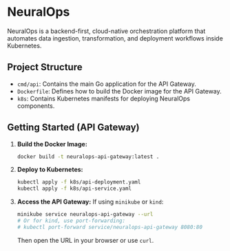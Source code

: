 # NeuralOps

NeuralOps is a backend-first, cloud-native orchestration platform that automates data ingestion, transformation, and deployment workflows inside Kubernetes.

## Project Structure

- `cmd/api`: Contains the main Go application for the API Gateway.
- `Dockerfile`: Defines how to build the Docker image for the API Gateway.
- `k8s`: Contains Kubernetes manifests for deploying NeuralOps components.

## Getting Started (API Gateway)

1.  **Build the Docker Image:**
    ```bash
    docker build -t neuralops-api-gateway:latest .
    ```

2.  **Deploy to Kubernetes:**
    ```bash
    kubectl apply -f k8s/api-deployment.yaml
    kubectl apply -f k8s/api-service.yaml
    ```

3.  **Access the API Gateway:**
    If using `minikube` or `kind`:
    ```bash
    minikube service neuralops-api-gateway --url
    # Or for kind, use port-forwarding:
    # kubectl port-forward service/neuralops-api-gateway 8080:80
    ```
    Then open the URL in your browser or use `curl`.
